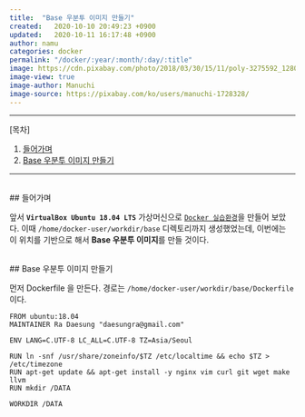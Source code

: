 ```yaml
---
title:  "Base 우분투 이미지 만들기"
created:   2020-10-10 20:49:23 +0900
updated:   2020-10-11 16:17:48 +0900
author: namu
categories: docker
permalink: "/docker/:year/:month/:day/:title"
image: https://cdn.pixabay.com/photo/2018/03/30/15/11/poly-3275592_1280.jpg
image-view: true
image-author: Manuchi
image-source: https://pixabay.com/ko/users/manuchi-1728328/
---
```



---

[목차]

1. [들어가며](#들어가며)
2. [Base 우분투 이미지 만들기](#base-우분투-이미지-만들기)

---

<br>
## 들어가며

앞서 **```VirtualBox Ubuntu 18.04 LTS```** 가상머신으로
[```Docker 실습환경```](./2020-10-10-docker-config.markdown)을 만들어 보았다.
이때 ```/home/docker-user/workdir/base``` 디렉토리까지 생성했었는데,
이번에는 이 위치를 기반으로 해서 **Base 우분투 이미지**를 만들 것이다.

<br>
## Base 우분투 이미지 만들기

먼저 Dockerfile 을 만든다. 경로는 ```/home/docker-user/workdir/base/Dockerfile``` 이다.
```commandline
FROM ubuntu:18.04
MAINTAINER Ra Daesung "daesungra@gmail.com"

ENV LANG=C.UTF-8 LC_ALL=C.UTF-8 TZ=Asia/Seoul

RUN ln -snf /usr/share/zoneinfo/$TZ /etc/localtime && echo $TZ > /etc/timezone
RUN apt-get update && apt-get install -y nginx vim curl git wget make llvm
RUN mkdir /DATA

WORKDIR /DATA
```
